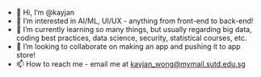 - 👋 Hi, I’m @kayjan
- 👀 I’m interested in AI/ML, UI/UX - anything from front-end to back-end!
- 🌱 I’m currently learning so many things, but usually regarding big data, coding best practices, data science, security, statistical courses, etc.
- 💞️ I’m looking to collaborate on making an app and pushing it to app store!
- 📫 How to reach me - email me at kayjan_wong@mymail.sutd.edu.sg

<!---
kayjan/kayjan is a ✨ special ✨ repository because its `README.md` (this file) appears on your GitHub profile.
You can click the Preview link to take a look at your changes.
--->
